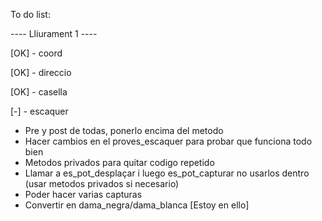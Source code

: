 To do list:

---- Lliurament 1 ----

[OK] - coord

[OK] - direccio

[OK] - casella

[-] - escaquer
- Pre y post de todas, ponerlo encima del metodo
- Hacer cambios en el proves_escaquer para probar que funciona todo bien
- Metodos privados para quitar codigo repetido
- Llamar a es_pot_desplaçar i luego es_pot_capturar no usarlos dentro (usar metodos privados si necesario)
- Poder hacer varias capturas
- Convertir en dama_negra/dama_blanca [Estoy en ello]
